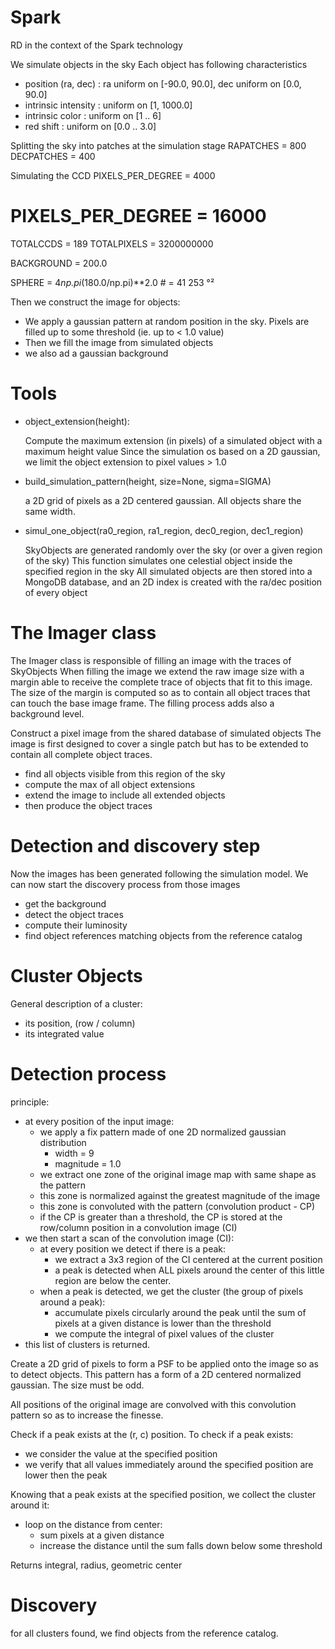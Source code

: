 # Spark
RD in the context of the Spark technology

We simulate objects in the sky
Each object has following characteristics

- position (ra, dec) : ra uniform on [-90.0, 90.0], dec uniform on [0.0, 90.0]
- intrinsic intensity : uniform on [1, 1000.0]
- intrinsic color : uniform on [1 .. 6]
- red shift : uniform on [0.0 .. 3.0]

Splitting the sky into patches at the simulation stage
RAPATCHES = 800
DECPATCHES = 400

Simulating the CCD
PIXELS_PER_DEGREE = 4000
# PIXELS_PER_DEGREE = 16000

TOTALCCDS = 189
TOTALPIXELS = 3200000000

BACKGROUND = 200.0

SPHERE = 4*np.pi*(180.0/np.pi)**2.0 # = 41 253 °²

Then we construct the image for objects:
- We apply a gaussian pattern at random position in the sky. 
      Pixels are filled up to some threshold (ie. up to < 1.0 value)
- Then we fill the image from simulated objects
- we also ad a gaussian background

# Tools
* object_extension(height):

    Compute the maximum extension (in pixels) of a simulated object with a maximum height value
    Since the simulation os based on a 2D gaussian, we limit the object extension to
    pixel values > 1.0

* build_simulation_pattern(height, size=None, sigma=SIGMA)

    a 2D grid of pixels as a 2D centered gaussian. All objects share the same width.


* simul_one_object(ra0_region, ra1_region, dec0_region, dec1_region)

    SkyObjects are generated randomly over the sky (or over a given region of the sky)
    This function simulates one celestial object inside the specified region in the sky
    All simulated objects are then stored into a MongoDB database, and
    an 2D index is created with the ra/dec position of every object

# The Imager class
The Imager class is responsible of filling an image with the traces of SkyObjects
When filling the image we extend the raw image size with a margin able to
receive the complete trace of objects that fit to this image. The size of the 
margin is computed so as to contain all object traces that can touch the base 
image frame. The filling process adds also a background level.

Construct a pixel image from the shared database of simulated objects
The image is first designed to cover a single patch but has to be 
extended to contain all complete object traces.
- find all objects visible from this region of the sky
- compute the max of all object extensions
- extend the image to include all extended objects
- then produce the object traces

# Detection and discovery step

Now the images has been generated following the simulation model.
We can now start the discovery process from those images
- get the background
- detect the object traces
- compute their luminosity
- find object references matching objects from the reference catalog


# Cluster Objects
General description of a cluster:
- its position, (row / column)
- its integrated value

# Detection process
principle:
- at every position of the input image:
    - we apply a fix pattern made of one 2D normalized gaussian distribution
        - width = 9
        - magnitude = 1.0
    - we extract one zone of the original image map with same shape as the pattern
    - this zone is normalized against the greatest magnitude of the image
    - this zone is convoluted with the pattern (convolution product - CP)
    - if the CP is greater than a threshold, the CP is stored at the row/column
        position in a convolution image (CI)
- we then start a scan of the convolution image (CI):
    - at every position we detect if there is a peak:
        - we extract a 3x3 region of the CI centered at the current position
        - a peak is detected when ALL pixels around the center of this little region are below the center.
    - when a peak is detected, we get the cluster (the group of pixels around a peak):
        - accumulate pixels circularly around the peak until the sum of pixels at a given distance
            is lower than the threshold
        - we compute the integral of pixel values of the cluster
- this list of clusters is returned.



Create a 2D grid of pixels to form a PSF to be applied onto the
image so as to detect objects. This pattern has a form of a 2D centered
normalized gaussian. The size must be odd.

All positions of the original image are convolved with this convolution pattern so as to 
increase the finesse.

Check if a peak exists at the (r, c) position. To check if a peak exists:
- we consider the value at the specified position
- we verify that all values immediately around the specified position are 
   lower then the peak

Knowing that a peak exists at the specified position, we collect the 
cluster around it:
- loop on the distance from center:
  - sum pixels at a given distance
  - increase the distance until the sum falls down below some threshold

Returns integral, radius, geometric center

# Discovery

for all clusters found, we find objects from the reference catalog.


